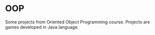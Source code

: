 # OOP
Some projects from Oriented Object Programming course. Projects are games developed in Java language.

